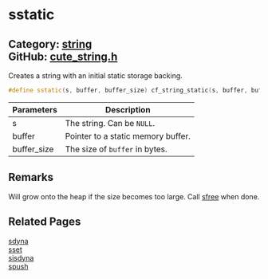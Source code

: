 [//]: # (This file is automatically generated by Cute Framework's docs parser.)
[//]: # (Do not edit this file by hand!)
[//]: # (See: https://github.com/RandyGaul/cute_framework/blob/master/samples/docs_parser.cpp)
[](../header.md ':include')

# sstatic

Category: [string](/api_reference?id=string)  
GitHub: [cute_string.h](https://github.com/RandyGaul/cute_framework/blob/master/include/cute_string.h)  
---

Creates a string with an initial static storage backing.

```cpp
#define sstatic(s, buffer, buffer_size) cf_string_static(s, buffer, buffer_size)
```

Parameters | Description
--- | ---
s | The string. Can be `NULL`.
buffer | Pointer to a static memory buffer.
buffer_size | The size of `buffer` in bytes.

## Remarks

Will grow onto the heap if the size becomes too large. Call [sfree](/string/sfree.md) when done.

## Related Pages

[sdyna](/string/sdyna.md)  
[sset](/string/sset.md)  
[sisdyna](/string/sisdyna.md)  
[spush](/string/spush.md)  
